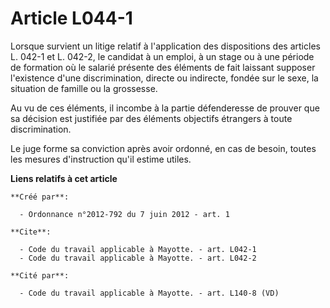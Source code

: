 # Article L044-1

Lorsque survient un litige relatif à l'application des dispositions des articles L. 042-1 et L. 042-2, le candidat à un
emploi, à un stage ou à une période de formation où le salarié présente des éléments de fait laissant supposer l'existence
d'une discrimination, directe ou indirecte, fondée sur le sexe, la situation de famille ou la grossesse. 

Au vu de ces éléments, il incombe à la partie défenderesse de prouver que sa décision est justifiée par des éléments
objectifs étrangers à toute discrimination. 

Le juge forme sa conviction après avoir ordonné, en cas de besoin, toutes les mesures d'instruction qu'il estime utiles.

**Liens relatifs à cet article**

	**Créé par**:

	  - Ordonnance n°2012-792 du 7 juin 2012 - art. 1

	**Cite**:

	  - Code du travail applicable à Mayotte. - art. L042-1
	  - Code du travail applicable à Mayotte. - art. L042-2

	**Cité par**:

	  - Code du travail applicable à Mayotte. - art. L140-8 (VD)
